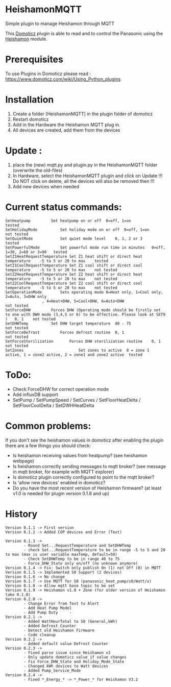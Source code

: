 # HeishamonMQTT
Simple plugin to manage Heishamon through MQTT


This [Domoticz](https://www.domoticz.com/) plugin is able to read and to control the Panasonic using the [Heishamon](https://github.com/IgorYbema/HeishaMon) module.

# Prerequisites
To use Plugins in Domoticz please read : https://www.domoticz.com/wiki/Using_Python_plugins

# Installation

1. Create a folder [HeishamonMQTT] in the plugin folder of domoticz
2. Restart domoticz
3. Add in the Hardware the Heishamon MQTT plug in.
4. All devices are created, add them from the devices

# Update :

1. place the (new) mqtt.py and plugin.py in the HeishamonMQTT folder (overwrite the old-files)
2. In Hardware, select the HeishamonMQTT plugin and click on Update 
   !!! Do NOT click on delete, all the devices will also be removed then !!!
3. Add new devices when needed


# Current status commands:
```
SetHeatpump			Set heatpump on or off	0=off, 1=on					tested	
SetHolidayMode			Set holiday mode on or off	0=off, 1=on				not tested
SetQuietMode			Set quiet mode level	0, 1, 2 or 3					tested	
SetPowerfulMode			Set powerful mode run time in minutes	0=off, 1=30, 2=60 or 3=90	tested	
SetZ1HeatRequestTemperature	Set Z1 heat shift or direct heat temperature	-5 to 5 or 20 to max	tested
SetZ1CoolRequestTemperature	Set Z1 cool shift or direct cool temperature	-5 to 5 or 20 to max	not tested
SetZ2HeatRequestTemperature	Set Z2 heat shift or direct heat temperature	-5 to 5 or 20 to max	not tested
SetZ2CoolRequestTemperature	Set Z2 cool shift or direct cool temperature	-5 to 5 or 20 to max	not tested
SetOperationMode		Sets operating mode	0=Heat only, 1=Cool only, 2=Auto, 3=DHW only
				, 4=Heat+DHW, 5=Cool+DHW, 6=Auto+DHW					not tested	
SetForceDHW			Forces DHW (Operating mode should be firstly set to one with DWH mode (3,4,5 or 6) to be effective. Please look at SET9 )	0, 1	not tested	
SetDHWTemp			Set DHW target temperature	40 - 75					not tested
SetForceDefrost			Forces defrost routine	0, 1						not tested	
SetForceSterilization		Forces DHW sterilization routine	0, 1				not tested	
SetZones                        Set zones to active  0 = zone 1 active, 1 = zone2 active, 2 = zone1 and zone2 active  tested                      
```

# ToDo:
- Check ForceDHW for correct operation mode
- Add influxDB support
- SetPump / SetPumpSpeed / SetCurves / SetFloorHeatDelta / SetFloorCoolDelta / SetDWHHeatDelta

# Common problems:
If you don't see the heishamon values in domoticz after enabling the plugin there are a few things you should check:
- Is heishamon receiving values from heatpump? (see heishamon webpage)
- Is heishamon correctly sending messages to mqtt broker? (see message in mqtt broker, for example with MQTT explorer)
- Is domoticz plugin correctly configured to point to the mqtt broker?
- Is 'allow new devices' enabled in domoticz?
- Do you have the most recent version of Heishamon firmware? (at least v1.0 is needed for plugin version 0.1.8 and up)


# History
```
Version 0.1.1 -> First version
Version 0.1.2 -> Added COP devices and Error (Text)

Version 0.1.3 ->
		- Round Set...RequestTemperature and SetDHWTemp 
		- check Set...RequestTemperature to be in range -5 to 5 and 20 to max (max is user variable maxTemp, default=50)
		- Check SetDHWTemp to be in range 40 to 75
		- Force_DHW_State only on/off (no unknown anymore)
Version 0.1.4 -> Fix: Switch only publish On (1) not Off (0) in MQTT
Version 0.1.5 -> Implemented S0 Support (2 devices)
Version 0.1.6 -> No change
Version 0.1.7 -> Use MQTT for S0 (panasonic_heat_pump/s0/Watt/x)
Version 0.1.8 -> Allow mqtt base topic to be set 
Version 0.1.9 -> Heishamon v1.0 + Zone (for older version of Heishamon take 0.1.8) 
Version 0.2.0 -> 
		- Change Error from Text to Alert
		- Add Heat Pump Model
		- Add Pump Duty		- 
Version 0.2.1 -> 
		- Added WattHourTotal to S0 (General,kWh)
		- Added Defrost Counter
		- Detect old Heishamon Firmware
		- Code cleanup
Version 0.2.2 -> 
		- Added default value Defrost Counter
Version 0.2.3 -> 
		- Fixed parse issue since Heishamon v3
		- Only update domoticz value if value changes
		- Fix Force_DHW_State and Holiday_Mode_State
		- Changed kWh devices to Watt devices 
		- Added Pump_Service_Mode
Version 0.2.4 -> 
		- Fixed *_Energy_* -> *_Power_* for Heishamon V3.2
		

```
